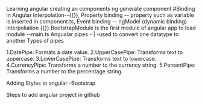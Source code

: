 Learning angular 
creating an components ng generate component <component name>
#Binding in Angular
Interpolation--{{}},
Property binding -- property such as variable is inserted in component.ts,
Event binding -- ngModel (dynamic binding)
interpoliation {{}}
BootstrapModule is the first module of angular app to load module --main.ts
Angualar pipes - | -used to convert one datatype to another
Types of pipes
  
1.DatePipe: Formats a date value.
2.UpperCasePipe: Transforms text to uppercase.
3.LowerCasePipe: Transforms text to lowercase.
4.CurrencyPipe: Transforms a number to the currency string.
5.PercentPipe: Transforms a number to the percentage string.

Adding Styles to angular
-Bootstrap

  
  Steps to add angular project in github
